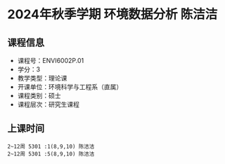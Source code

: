 # 2024年秋季学期 环境数据分析 陈洁洁






## 课程信息

- 课程号：ENVI6002P.01
- 学分：3
- 教学类型：理论课
- 开课单位：环境科学与工程系（直属）
- 课程类别：硕士
- 课程层次：研究生课程

## 上课时间

```
2~12周 5301 :1(8,9,10) 陈洁洁
2~12周 5301 :5(8,9,10) 陈洁洁
```

